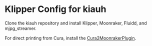 # Klipper Config for kiauh

Clone the kiauh repository and install Klipper, Moonraker, Fluidd, and mjpg\_streamer.

For direct printing from Cura, install the [Cura2MoonrakerPlugin](https://github.com/emtrax-ltd/Cura2MoonrakerPlugin).
